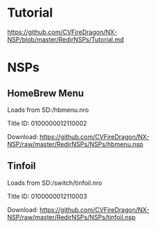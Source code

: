 # Tutorial

https://github.com/CVFireDragon/NX-NSP/blob/master/RedirNSPs/Tutorial.md

# NSPs

## HomeBrew Menu

Loads from SD:/hbmenu.nro

Title ID: 0100000012110002

Download: https://github.com/CVFireDragon/NX-NSP/raw/master/RedirNSPs/NSPs/hbmenu.nsp

## Tinfoil

Loads from SD:/switch/tinfoil.nro

Title ID: 0100000012110003

Download: https://github.com/CVFireDragon/NX-NSP/raw/master/RedirNSPs/NSPs/tinfoil.nsp
